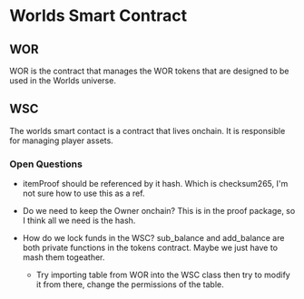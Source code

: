 # Worlds Smart Contract

## WOR
WOR is the contract that manages the WOR tokens that are designed to be used in the Worlds universe.

## WSC
The worlds smart contact is a contract that lives onchain. It is responsible for managing player assets.

### Open Questions
- itemProof should be referenced by it hash. Which is checksum265, I'm not sure how to use this as a ref.

- Do we need to keep the Owner onchain? This is in the proof package, so I think all we need is the hash.

- How do we lock funds in the WSC? sub_balance and add_balance are both private functions in the tokens contract. Maybe we just have to mash them togeather.
	- Try importing table from WOR into the WSC class then try to modify it from there, 
		change the permissions of the table.
